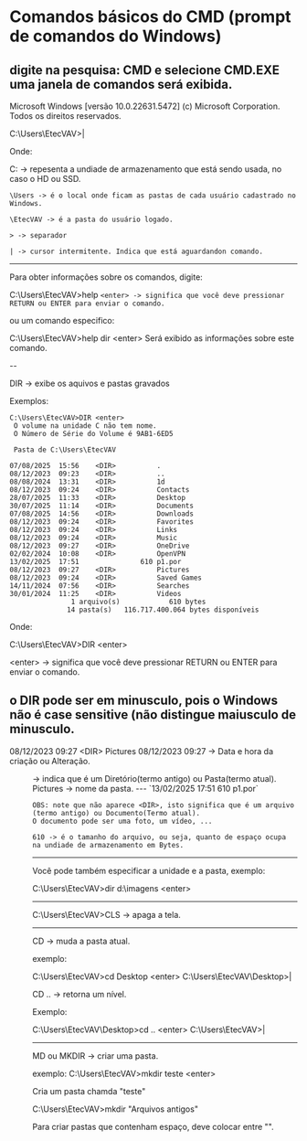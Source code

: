 # Comandos básicos do CMD (prompt de comandos do Windows)
digite na pesquisa: CMD e selecione CMD.EXE
uma janela de comandos será exibida.
---
  
Microsoft Windows [versão 10.0.22631.5472]
(c) Microsoft Corporation. Todos os direitos reservados.

C:\Users\EtecVAV>|

Onde: 
  
C: -> repesenta a undiade de armazenamento que está sendo usada, no caso o HD ou SSD.

 `\Users -> é o local onde ficam as pastas de cada usuário cadastrado no Windows.`
 
 `\EtecVAV -> é a pasta do usuário logado.`
 
 `> -> separador`
 
 `| -> cursor intermitente. Indica que está aguardandon comando.` 


---
Para obter informações sobre os comandos, digite:

C:\Users\EtecVAV\>help <enter> 
`<enter> -> significa que você deve pressionar RETURN ou ENTER para enviar o comando.`

ou um comando especifico:

C:\Users\EtecVAV\>help dir \<enter\> 
Será exibido as informações sobre este comando.

--
  
DIR -> exibe os aquivos e pastas gravados

Exemplos:
```
C:\Users\EtecVAV>DIR <enter>
 O volume na unidade C não tem nome.
 O Número de Série do Volume é 9AB1-6ED5

 Pasta de C:\Users\EtecVAV

07/08/2025  15:56    <DIR>          .
08/12/2023  09:23    <DIR>          ..
08/08/2024  13:31    <DIR>          1d
08/12/2023  09:24    <DIR>          Contacts
28/07/2025  11:33    <DIR>          Desktop
30/07/2025  11:14    <DIR>          Documents
07/08/2025  14:56    <DIR>          Downloads
08/12/2023  09:24    <DIR>          Favorites
08/12/2023  09:24    <DIR>          Links
08/12/2023  09:24    <DIR>          Music
08/12/2023  09:27    <DIR>          OneDrive
02/02/2024  10:08    <DIR>          OpenVPN
13/02/2025  17:51               610 p1.por
08/12/2023  09:27    <DIR>          Pictures
08/12/2023  09:24    <DIR>          Saved Games
14/11/2024  07:56    <DIR>          Searches
30/01/2024  11:25    <DIR>          Videos
               1 arquivo(s)            610 bytes
              14 pasta(s)   116.717.400.064 bytes disponíveis
```
Onde:

C:\Users\EtecVAV>DIR \<enter\>
  
\<enter\> -\> significa que você deve pressionar RETURN ou ENTER para enviar o comando.

o DIR pode ser em minusculo, pois o Windows não é case sensitive (não distingue maiusculo de minusculo.
---
08/12/2023  09:27    \<DIR\>          Pictures
08/12/2023  09:27 -> Data e hora da criação ou Alteração. 
<DIR> -> indica que é um Diretório(termo antigo) ou Pasta(termo atual).
Pictures -> nome da pasta.
---
`13/02/2025  17:51               610 p1.por`
    
`OBS: note que não aparece <DIR>, isto significa que é um arquivo (termo antigo) ou Documento(Termo atual).`  
`O documento pode ser uma foto, um vídeo, ...` 

`610 -> é o tamanho do arquivo, ou seja, quanto de espaço ocupa na undiade de armazenamento em Bytes.`

---

  Você pode também especificar a unidade e a pasta, exemplo:

  C:\Users\EtecVAV>dir d:\imagens \<enter\>

---
  C:\Users\EtecVAV>CLS -> apaga a tela.

---
  CD -> muda a pasta atual.

  exemplo:

  C:\Users\EtecVAV>cd Desktop \<enter\> 
  C:\Users\EtecVAV\Desktop>|

  CD ..  -> retorna um nível.

  Exemplo:

  C:\Users\EtecVAV\Desktop>cd .. \<enter\> 
  C:\Users\EtecVAV\>|

---
  
MD ou MKDIR -> criar uma pasta.

  exemplo:
C:\Users\EtecVAV\>mkdir teste \<enter\>

Cria um pasta chamda "teste"

  C:\Users\EtecVAV\>mkdir "Arquivos antigos" <enter>

Para criar pastas que contenham espaço, deve colocar entre "".

  



  


  
